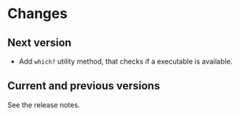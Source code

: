 # Changes

## Next version

- Add `which?` utility method, that checks if a executable is available.

## Current and previous versions

See the release notes.
